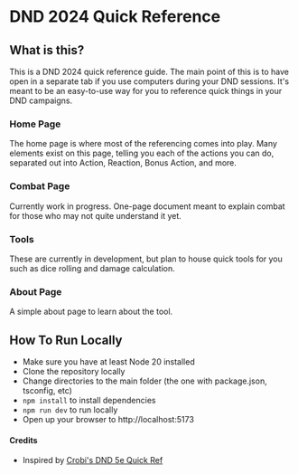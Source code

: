 # DND 2024 Quick Reference

## What is this?
This is a DND 2024 quick reference guide. The main point of this is to have open in a separate tab if you use computers during your DND sessions. It's meant to be an easy-to-use way for you to reference quick things in your DND campaigns.

### Home Page
The home page is where most of the referencing comes into play. Many elements exist on this page, telling you each of the actions you can do, separated out into Action, Reaction, Bonus Action, and more.

### Combat Page
Currently work in progress. One-page document meant to explain combat for those who may not quite understand it yet.

### Tools
These are currently in development, but plan to house quick tools for you such as dice rolling and damage calculation.

### About Page
A simple about page to learn about the tool.

## How To Run Locally
- Make sure you have at least Node 20 installed
- Clone the repository locally
- Change directories to the main folder (the one with package.json, tsconfig, etc)
- `npm install` to install dependencies
- `npm run dev` to run locally
- Open up your browser to http://localhost:5173

#### Credits
- Inspired by [Crobi's DND 5e Quick Ref](https://github.com/crobi/dnd5e-quickref)